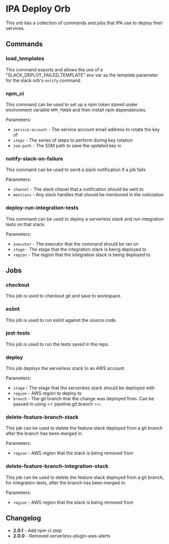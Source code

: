 # IPA Deploy Orb

This orb has a collection of commands and jobs that IPA use to deploy their services.

## Commands

### load_templates

This command exports and allows the use of a "SLACK_DEPLOY_FAILED_TEMPLATE" env var as the template
parameter for the slack orb's `notify` command.

### npm_ci

This command can be used to set up a npm token stored under environment variable `NPM_TOKEN` and then install npm dependencies. 

Parameters:
* `service-account` - The service account email address to rotate the key of
* `steps` - The series of steps to perform during key rotation
* `ssm-path` - The SSM path to save the updated key in

### notify-slack-on-failure

This command can be used to send a slack notification if a job fails

Parameters:
* `channel` - The slack chanel that a notification should be sent to
* `mentions` - Any slack handles that should be mentioned in the noticiation

### deploy-run-integration-tests

This command can be used to deploy a serverless stack and run integration tests on that stack.

Parameters:
* `executor` - The executor that the command should be ran on
* `stage` - The stage that the integration stack is being deployed to 
* `region` - The region that the integration stack is being deployed to

## Jobs

### checkout

This job is used to checkout git and save to workspace.

### eslint

This job is used to run eslint against the source code.

### jest-tests

This job is used to run the tests saved in the repo.

### deploy

This job deploys the serverless stack to an AWS account.

Parameters:
* `stage` - The stage that the serverless stack should be deployed with
* `region` - AWS region to deploy to
* `branch` - The git branch that the change was deployed from. Can be passed in using << pipeline.git.branch >>.

### delete-feature-branch-stack

This job can be used to delete the feature stack deployed from a git branch after the branch has been merged in.

Parameters:
* `region` - AWS region that the stack is being removed from

### delete-feature-branch-integration-stack

This job can be used to delete the feature stack deployed from a git branch, for integration tests, after the branch has been merged in.

Parameters:
* `region` - AWS region that the stack is being removed from


## Changelog

- **2.0.1** - Add npm ci step
- **2.0.0** - Removed serverless-plugin-aws-alerts